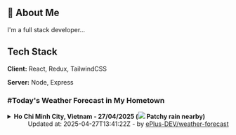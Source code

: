 ## 🚀 About Me
I'm a full stack developer...


## Tech Stack

**Client:** React, Redux, TailwindCSS

**Server:** Node, Express

### #Today's Weather Forecast in My Hometown



<details>
    <summary><b>Ho Chi Minh City, Vietnam - 27/04/2025 (<img src="https://cdn.weatherapi.com/weather/64x64/day/176.png" /> Patchy rain nearby)</b>
    </summary>

    
<table>
    <tr>
        <th>Hour</th>
        <td>00:00</td><td>01:00</td><td>02:00</td><td>03:00</td><td>04:00</td><td>05:00</td><td>06:00</td><td>07:00</td><td>08:00</td><td>09:00</td><td>10:00</td><td>11:00</td><td>12:00</td><td>13:00</td><td>14:00</td><td>15:00</td><td>16:00</td><td>17:00</td><td>18:00</td><td>19:00</td><td>20:00</td><td>21:00</td><td>22:00</td><td>23:00</td>
    </tr>
    <tr>
        <th>Weather</th>
        <td><img src="https://cdn.weatherapi.com/weather/64x64/night/176.png"></img></td><td><img src="https://cdn.weatherapi.com/weather/64x64/night/116.png"></img></td><td><img src="https://cdn.weatherapi.com/weather/64x64/night/176.png"></img></td><td><img src="https://cdn.weatherapi.com/weather/64x64/night/176.png"></img></td><td><img src="https://cdn.weatherapi.com/weather/64x64/night/119.png"></img></td><td><img src="https://cdn.weatherapi.com/weather/64x64/night/116.png"></img></td><td><img src="https://cdn.weatherapi.com/weather/64x64/day/116.png"></img></td><td><img src="https://cdn.weatherapi.com/weather/64x64/day/113.png"></img></td><td><img src="https://cdn.weatherapi.com/weather/64x64/day/113.png"></img></td><td><img src="https://cdn.weatherapi.com/weather/64x64/day/113.png"></img></td><td><img src="https://cdn.weatherapi.com/weather/64x64/day/113.png"></img></td><td><img src="https://cdn.weatherapi.com/weather/64x64/day/113.png"></img></td><td><img src="https://cdn.weatherapi.com/weather/64x64/day/116.png"></img></td><td><img src="https://cdn.weatherapi.com/weather/64x64/day/113.png"></img></td><td><img src="https://cdn.weatherapi.com/weather/64x64/day/113.png"></img></td><td><img src="https://cdn.weatherapi.com/weather/64x64/day/113.png"></img></td><td><img src="https://cdn.weatherapi.com/weather/64x64/day/113.png"></img></td><td><img src="https://cdn.weatherapi.com/weather/64x64/day/113.png"></img></td><td><img src="https://cdn.weatherapi.com/weather/64x64/day/113.png"></img></td><td><img src="https://cdn.weatherapi.com/weather/64x64/night/113.png"></img></td><td><img src="https://cdn.weatherapi.com/weather/64x64/night/113.png"></img></td><td><img src="https://cdn.weatherapi.com/weather/64x64/night/113.png"></img></td><td><img src="https://cdn.weatherapi.com/weather/64x64/night/113.png"></img></td><td><img src="https://cdn.weatherapi.com/weather/64x64/night/113.png"></img></td>
    </tr>
    <tr>
        <th>Condition</th>
        <td width="200px">Patchy rain nearby</td><td width="200px">Partly Cloudy </td><td width="200px">Patchy rain nearby</td><td width="200px">Patchy rain nearby</td><td width="200px">Cloudy </td><td width="200px">Partly Cloudy </td><td width="200px">Partly Cloudy </td><td width="200px">Sunny</td><td width="200px">Sunny</td><td width="200px">Sunny</td><td width="200px">Sunny</td><td width="200px">Sunny</td><td width="200px">Partly Cloudy </td><td width="200px">Sunny</td><td width="200px">Sunny</td><td width="200px">Sunny</td><td width="200px">Sunny</td><td width="200px">Sunny</td><td width="200px">Sunny</td><td width="200px">Clear </td><td width="200px">Clear </td><td width="200px">Clear </td><td width="200px">Clear </td><td width="200px">Clear </td>
    </tr>
    <tr>
        <th>Temperature</th>
        <td>27.7 °C</td><td>27.7 °C</td><td>27.6 °C</td><td>27.2 °C</td><td>27 °C</td><td>26.8 °C</td><td>26.9 °C</td><td>28.4 °C</td><td>30.1 °C</td><td>32 °C</td><td>33.5 °C</td><td>35 °C</td><td>36.3 °C</td><td>37 °C</td><td>37 °C</td><td>35.6 °C</td><td>34.1 °C</td><td>32.8 °C</td><td>30.9 °C</td><td>29.4 °C</td><td>30 °C</td><td>28.6 °C</td><td>28.3 °C</td><td>28.2 °C</td>
    </tr>
    <tr>
        <th>Wind</th>
        <td>12.2 kph</td><td>11.9 kph</td><td>12.2 kph</td><td>11.2 kph</td><td>9.7 kph</td><td>11.2 kph</td><td>10.8 kph</td><td>13 kph</td><td>13 kph</td><td>11.9 kph</td><td>12.2 kph</td><td>12.6 kph</td><td>12.2 kph</td><td>14 kph</td><td>18 kph</td><td>23 kph</td><td>23.4 kph</td><td>22 kph</td><td>20.5 kph</td><td>19.4 kph</td><td>19.1 kph</td><td>19.1 kph</td><td>20.2 kph</td><td>19.1 kph</td>
    </tr>
</table>

</details>

<div align="right">
    Updated at: 2025-04-27T13:41:22Z - by <a target="_blank"
        href="https://github.com/ePlus-DEV/weather-forecast">ePlus-DEV/weather-forecast</a>
</div>
